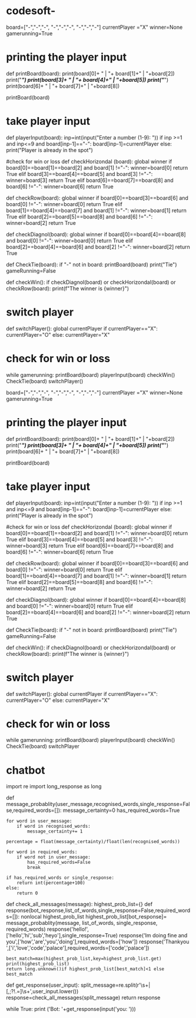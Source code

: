 # codesoft-
board=["-","-","-",
       "-","-","-",
       "-","-","-"]
currentPlayer ="X"
winner=None
gamerunning=True



# printing the player input
def printBoard(board):
    print(board[0]+ "  | "+ board[1]+"  |  "+board[2])
    print("___________")
    print(board[3]+ "  | "+ board[4]+"  |  "+board[5])
    print("___________")
    print(board[6]+ "  | "+ board[7]+"  |  "+board[8])

printBoard(board)
# take player input

def playerInput(board):
  inp=int(input("Enter a number (1-9): "))
  if inp >=1 and inp<=9 and board[inp-1]=="-":
    board[inp-1]=currentPlayer
  else:
    print("Player is already in the spot")

  


#check for win or loss
def checkHorizondal (board):
  global winner
  if board[0]==board[1]==board[2] and board[1] !="-":
    winner=board[0]
    return True 
  elif board[3]==board[4]==board[5] and board[3] !="-":
    winner=board[3]
    return True
  elif board[6]==board[7]==board[8] and board[6] !="-":
    winner=board[6]
    return True

def checkRow(board):
    global winner
    if board[0]==board[3]==board[6] and board[0] !="-":
      winner=board[0]
      return True 
    elif board[1]==board[4]==board[7] and board[1] !="-":
      winner=board[1]
      return True
    elif board[2]==board[5]==board[8] and board[6] !="-":
      winner=board[2]
      return True

def checkDiagnol(board):
  global winner 
  if board[0]==board[4]==board[8] and board[0] !="-":
    winner=board[0]
    return True
  elif board[2]==board[4]==board[6] and board[2] !="-":
    winner=board[2]
    return True

def CheckTie(board):
  if "-" not in board:
    printBoard(board)
    print("Tie")
    gameRunning=False

  
def checkWin():
  if checkDiagnol(board) or checkHorizondal(board) or checkRow(board):
    print(f"The winner is {winner}")

# switch player 
def switchPlayer():
  global currentPlayer
  if currentPlayer=="X":
    currentPlayer="O"
  else:
    currentPlayer="X"

  


# check for win or loss
while gamerunning:
  printBoard(board)
  playerInput(board)
  checkWin()
  CheckTie(board)
  switchPlayer()



board=["-","-","-",
       "-","-","-",
       "-","-","-"]
currentPlayer ="X"
winner=None
gamerunning=True



# printing the player input
def printBoard(board):
    print(board[0]+ "  | "+ board[1]+"  |  "+board[2])
    print("___________")
    print(board[3]+ "  | "+ board[4]+"  |  "+board[5])
    print("___________")
    print(board[6]+ "  | "+ board[7]+"  |  "+board[8])

printBoard(board)
# take player input

def playerInput(board):
  inp=int(input("Enter a number (1-9): "))
  if inp >=1 and inp<=9 and board[inp-1]=="-":
    board[inp-1]=currentPlayer
  else:
    print("Player is already in the spot")

  


#check for win or loss
def checkHorizondal (board):
  global winner
  if board[0]==board[1]==board[2] and board[1] !="-":
    winner=board[0]
    return True 
  elif board[3]==board[4]==board[5] and board[3] !="-":
    winner=board[3]
    return True
  elif board[6]==board[7]==board[8] and board[6] !="-":
    winner=board[6]
    return True

def checkRow(board):
    global winner
    if board[0]==board[3]==board[6] and board[0] !="-":
      winner=board[0]
      return True 
    elif board[1]==board[4]==board[7] and board[1] !="-":
      winner=board[1]
      return True
    elif board[2]==board[5]==board[8] and board[6] !="-":
      winner=board[2]
      return True

def checkDiagnol(board):
  global winner 
  if board[0]==board[4]==board[8] and board[0] !="-":
    winner=board[0]
    return True
  elif board[2]==board[4]==board[6] and board[2] !="-":
    winner=board[2]
    return True

def CheckTie(board):
  if "-" not in board:
    printBoard(board)
    print("Tie")
    gameRunning=False

  
def checkWin():
  if checkDiagnol(board) or checkHorizondal(board) or checkRow(board):
    print(f"The winner is {winner}")

# switch player 
def switchPlayer():
  global currentPlayer
  if currentPlayer=="X":
    currentPlayer="O"
  else:
    currentPlayer="X"

  


# check for win or loss
while gamerunning:
  printBoard(board)
  playerInput(board)
  checkWin()
  CheckTie(board)
  switchPlayer











  # chatbot 
import re 
import long_response as long

def message_probablity(user_message,recognised_words,single_response=False,required_words=[]):
    message_certainty=0
    has_required_words=True

    for word in user_message:
        if word in recognised_words:
            message_certainty+= 1

    percentage = float(message_certainty)/float(len(recognised_words))

    for word in required_words:
        if word not in user_message:
            has_required_words=False
            break
    
    if has_required_words or single_response:
        return int(percentage+100)
    else:
        return 0
def check_all_messages(message):
    highest_prob_list={}
    def response(bot_response,list_of_words,single_response=False,required_words=[]):
        nonlocal highest_prob_list
        highest_prob_list[bot_response]=  message_probablity(message, list_of_words, single_response, required_words)
    response('hello!',['hello','hi','sub','heyo'],single_response=True)
    response('Im doing fine and you',['how','are','you','doing'],required_words=['how'])
    response('Thankyou ',['i','love','code','palace'],required_words=['code','palace'])

    best_match=max(highest_prob_list,key=highest_prob_list.get)
    print(highest_prob_list)
    return long.unknown()if highest_prob_list[best_match]<1 else best_match
def get_response(user_input):
    split_message=re.split(r'\s+|[,;?!.=]\s+',user_input.lower())
    response=check_all_messages(split_message)
    return response

while True:
    print ('Bot: '+get_response(input('you: ')))
  
